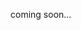 coming soon...

<!---
oSemml/oSemml is a ✨ special ✨ repository because its `README.md` (this file) appears on your GitHub profile.
You can click the Preview link to take a look at your changes.
--->
